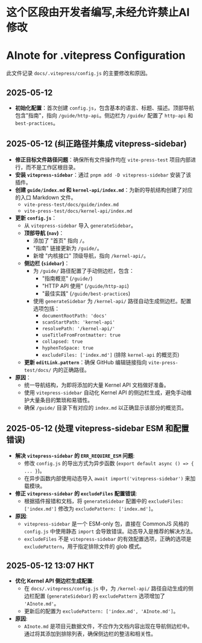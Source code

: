 # 这个区段由开发者编写,未经允许禁止AI修改

# AInote for .vitepress Configuration

此文件记录 `docs/.vitepress/config.js` 的主要修改和原因。

## 2025-05-12

- **初始化配置**：首次创建 `config.js`，包含基本的语言、标题、描述。顶部导航包含"指南"，指向 `/guide/http-api`。侧边栏为 `/guide/` 配置了 `http-api` 和 `best-practices`。

## 2025-05-12 (纠正路径并集成 vitepress-sidebar)

- **修正目标文件路径问题**：确保所有文件操作均在 `vite-press-test` 项目内部进行，而不是工作区根目录。
- **安装 `vitepress-sidebar`**：通过 `pnpm add -D vitepress-sidebar` 安装了该插件。
- **创建 `guide/index.md` 和 `kernel-api/index.md`**：为新的导航结构创建了对应的入口 Markdown 文件。
    - `vite-press-test/docs/guide/index.md`
    - `vite-press-test/docs/kernel-api/index.md`
- **更新 `config.js`**：
    - 从 `vitepress-sidebar` 导入 `generateSidebar`。
    - **顶部导航 (`nav`)**：
        - 添加了 "首页" 指向 `/`。
        - "指南" 链接更新为 `/guide/`。
        - 新增 "内核接口" 顶级导航，指向 `/kernel-api/`。
    - **侧边栏 (`sidebar`)**：
        - 为 `/guide/` 路径配置了手动侧边栏，包含：
            - "指南概览" (`/guide/`)
            - "HTTP API 使用" (`/guide/http-api`)
            - "最佳实践" (`/guide/best-practices`)
        - 使用 `generateSidebar` 为 `/kernel-api/` 路径自动生成侧边栏。配置选项包括：
            - `documentRootPath: 'docs'`
            - `scanStartPath: 'kernel-api'`
            - `resolvePath: '/kernel-api/'`
            - `useTitleFromFrontmatter: true`
            - `collapsed: true`
            - `hyphenToSpace: true`
            - `excludeFiles: ['index.md']` (排除 `kernel-api` 的概览页)
    - **更新 `editLink.pattern`**：确保 GitHub 编辑链接指向 `vite-press-test/docs/` 内的正确路径。
- **原因**：
    - 统一导航结构，为即将添加的大量 Kernel API 文档做好准备。
    - 使用 `vitepress-sidebar` 自动化 Kernel API 的侧边栏生成，避免手动维护大量条目的繁琐和易错性。
    - 确保 `/guide/` 目录下有对应的 `index.md` 以正确显示该部分的概览页。

## 2025-05-12 (处理 vitepress-sidebar ESM 和配置错误)

- **解决 `vitepress-sidebar` 的 `ERR_REQUIRE_ESM` 问题**:
    - 修改 `config.js` 的导出方式为异步函数 (`export default async () => { ... }`)。
    - 在异步函数内部使用动态导入 `await import('vitepress-sidebar')` 来加载模块。
- **修正 `vitepress-sidebar` 的 `excludeFiles` 配置错误**:
    - 根据插件报错和文档，将 `generateSidebar` 配置中的 `excludeFiles: ['index.md']` 修改为 `excludePattern: ['index.md']`。
- **原因**:
    - `vitepress-sidebar` 是一个 ESM-only 包，直接在 CommonJS 风格的 `config.js` 中使用静态 `import` 会导致错误。动态导入是推荐的解决方法。
    - `excludeFiles` 不是 `vitepress-sidebar` 的有效配置选项，正确的选项是 `excludePattern`，用于指定排除文件的 glob 模式。

## 2025-05-12 13:07 HKT

- **优化 Kernel API 侧边栏生成配置**:
    - 在 `docs/.vitepress/config.js` 中，为 `/kernel-api/` 路径自动生成的侧边栏配置 (`generateSidebar`) 的 `excludePattern` 选项增加了 `'AInote.md'`。
    - 更新后的配置为 `excludePattern: ['index.md', 'AInote.md']`。
- **原因**:
    - `AInote.md` 是项目元数据文件，不应作为文档内容出现在导航侧边栏中。通过将其添加到排除列表，确保侧边栏的整洁和相关性。 